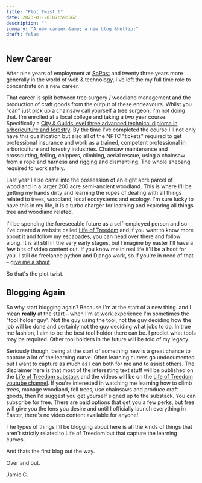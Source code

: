 ```yaml
---
title: "Plot Twist !"
date: 2023-01-28T07:59:56Z
description: ""
summary: "A new career &amp; a new blog &hellip;"
draft: false
---
```


## New Career

After nine years of employment at [SoPost](https://www.sopost.com) and twenty three years more generally in the  world of web & technology, I've left the my full time role to concentrate on a new career.

That career is split between tree surgery / woodland management and the production of craft goods from the output of these endeavours.  Whilst you "can" just pick up a chainsaw call yourself a tree surgeon, I'm not doing that.  I'm enrolled at a local college and taking a two year course. Specifically a [City & Guilds level three advanced technical diploma in arboriculture and forestry][4]. By the time I've completed the course I'll not only have this qualification but also all of the NPTC "tickets" required to get professional insurance and work as a trained, competent professional in arboriculture and forestry industries. Chainsaw maintenance and crosscutting, felling, chippers, climbing, aerial rescue, using a chainsaw from a rope and harness and rigging and dismantling. The whole shebang required to work safely.

Last year I also came into the possession of an eight acre parcel of woodland in a larger 200 acre semi-ancient woodland. This is where I'll be getting my hands dirty and learning the ropes of dealing with all things related to trees, woodland, local ecosystems and ecology. I'm sure lucky to have this in my life, it is a turbo charger for learning and exploring all things tree and woodland related.

I'll be spending the foreseeable future as a self-employed person and so I've created a website called [Life of Treedom][0] and if you want to know more about it and follow my escapades, you can head over there and follow along.  It is all still in the very early stages, but I imagine by easter I'll have a few bits of video content out.  If you know me in real life it'll be a hoot for you.  I still do freelance python and Django work, so if you're in need of that – [give me a shout][3].

So that's the plot twist.

## Blogging Again

So why start blogging again? Because I'm at the start of a new thing. and I mean **really** at the start – when I'm at work experience I'm sometimes the "tool holder guy". Not the guy using the tool, not the guy deciding how the job will be done and certainly not the guy deciding what jobs to do. In true me fashion, I aim to be the best tool holder there can be. I predict what tools may be required. Other tool holders in the future will be told of my legacy.

Seriously though, being at the start of something new is a great chance to capture a lot of the learning curve. Often learning curves go undocumented but I want to capture as much as I can both for me and to assist others. The disclaimer here is that most of the interesting text stuff will be published on the [Life of Treedom substack][1] and the videos will be on the [Life of Treedom youtube channel][2].  If you're interested in watching me learning how to climb trees, manage woodland, fell trees, use chainsaws and produce craft goods, then I'd suggest you get yourself signed up to the substack. You can subscribe for free. There are paid options that get you a few perks, but free will give you the lens you desire and until I officially launch everything in Easter, there's no video content available for anyone!

The types of things I'll be blogging about here is all the kinds of things that aren't strictly related to Life of Treedom but that capture the learning curves. 

And thats the first blog out the way.

Over and out.

Jamie C.


[0]: https://lifeoftreedom.com
[1]: https://lifeoftreedom.substack.com/
[2]: https://www.youtube.com/@lifeoftreedom
[3]: mailto:jamie@curle.io
[4]: https://www.youtube.com/watch?v=R-MCGKpXtBE
